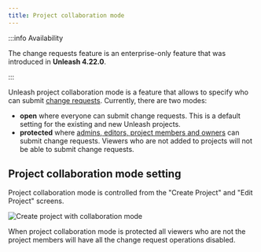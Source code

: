```yaml
---
title: Project collaboration mode
---
```


:::info Availability

The change requests feature is an enterprise-only feature that was introduced in **Unleash 4.22.0**.

:::

Unleash project collaboration mode is a feature that allows to specify who can submit [change requests](change-requests.md). Currently, there are two modes:
- **open** where everyone can submit change requests. This is a default setting for the existing and new Unleash projects.
- **protected** where [admins, editors, project members and owners](rbac.md#standard-roles) can submit change requests. Viewers who are not added to projects will not be able to submit change requests.

## Project collaboration mode setting

Project collaboration mode is controlled from the "Create Project" and "Edit Project" screens.

![Create project with collaboration mode](/img/collaboration-mode.png)

When project collaboration mode is protected all viewers who are not the project members will have all the
change request operations disabled.
